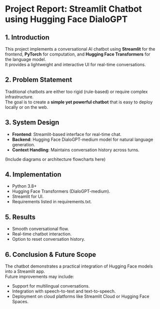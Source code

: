 # Project Report: Streamlit Chatbot using Hugging Face DialoGPT

## 1. Introduction
This project implements a conversational AI chatbot using **Streamlit** for the frontend, **PyTorch** for computation, and **Hugging Face Transformers** for the language model.  
It provides a lightweight and interactive UI for real-time conversations.

## 2. Problem Statement
Traditional chatbots are either too rigid (rule-based) or require complex infrastructure.  
The goal is to create a **simple yet powerful chatbot** that is easy to deploy locally or on the web.

## 3. System Design
- **Frontend**: Streamlit-based interface for real-time chat.
- **Backend**: Hugging Face DialoGPT-medium model for natural language generation.
- **Context Handling**: Maintains conversation history across turns.

(Include diagrams or architecture flowcharts here)

## 4. Implementation
- Python 3.8+
- Hugging Face Transformers (DialoGPT-medium).
- Streamlit for UI.
- Requirements listed in requirements.txt.

## 5. Results
- Smooth conversational flow.
- Real-time chatbot interaction.
- Option to reset conversation history.

## 6. Conclusion & Future Scope
The chatbot demonstrates a practical integration of Hugging Face models into a Streamlit app.  
Future improvements may include:
- Support for multilingual conversations.
- Integration with speech-to-text and text-to-speech.
- Deployment on cloud platforms like Streamlit Cloud or Hugging Face Spaces.
